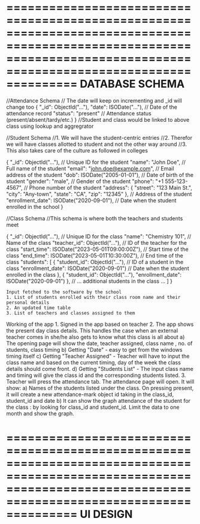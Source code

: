 ======================================================================================================================================================================
                                                                  DATABASE SCHEMA
======================================================================================================================================================================

//Attendance Schema
//  The date will keep on incrementing and _id will change too
{
  "_id": ObjectId("..."), 
  "date": ISODate("..."), // Date of the attendance record
  "status": "present" // Attendance status (present/absent/tardy/etc.)
}
//Student and class would be linked to above class using lookup and aggregrator

//Student Schema
//1. We will have the student-centric entries
//2. Therefor we will have classes allotted to student and not the other way around
//3. This also takes care of the culture as followed in colleges

{
  "_id": ObjectId("..."), // Unique ID for the student
  "name": "John Doe", // Full name of the student
  "email": "john.doe@example.com", // Email address of the student
  "dob": ISODate("2005-01-01"), // Date of birth of the student
  "gender": "male", // Gender of the student
  "phone": "+1 555-123-4567", // Phone number of the student
  "address": {
    "street": "123 Main St.",
    "city": "Any-town",
    "state": "CA",
    "zip": "12345"
  }, // Address of the student
  "enrollment_date": ISODate("2020-09-01"), // Date when the student enrolled in the school
}


//Class Schema
//This schema is where both the teachers and students meet

{
  "_id": ObjectId("..."), // Unique ID for the class
  "name": "Chemistry 101", // Name of the class
  "teacher_id": ObjectId("..."), // ID of the teacher for the class
  "start_time": ISODate("2023-05-01T09:00:00Z"), // Start time of the class
  "end_time": ISODate("2023-05-01T10:30:00Z"), // End time of the class
  "students": [
    {
      "student_id": ObjectId("..."), // ID of a student in the class
      "enrollment_date": ISODate("2020-09-01") // Date when the student enrolled in the class
    },
    {
      "student_id": ObjectId("..."),
      "enrollment_date": ISODate("2020-09-01")
    },
    // ... additional students in the class ...
  ]
}

    Input fetched to the software by the school
    1. List of students enrolled with their class room name and their personal details
    2. An updated time table 
    3. List of teachers and classes assigned to them




   Working of the app
    1.  Signed in the app based on teacher
    2.  The app shows the present day class details. 
        This handles the case when an external teacher comes in she/he also gets to know what this class is all about
        a) The opening page will show the date, teacher assigned, class name , no. of students, class timing
        b) Getting "Date" - easy to get from the windows timing itself
        c) Getting "Teacher Assigned" - Teacher will have to input the class name and based on the current timing, 
            day of the week the class details should come front.
        d) Getting "Students List" - The input class name and timing will give the class id and the corresponding students listed.
    3.  Teacher will press the attendance tab. The attendance page will open. It will show:
        a) Names of the students listed under the class. On pressing present, it will create a new attendance-mark object id
            taking in the class_id, student_id and date
        b) It can show the graph attendance of the student for the class : by looking for class_id and student_id. 
            Limit the data to one month and show the graph.




======================================================================================================================================================================
                                                                  UI DESIGN
======================================================================================================================================================================
